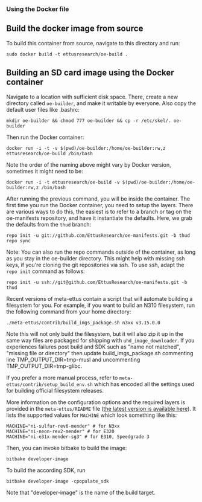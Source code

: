 ### Using the Docker file

## Build the docker image from source

To build this container from source, navigate to this directory and run:

    sudo docker build -t ettusresearch/oe-build .

## Building an SD card image using the Docker container

Navigate to a location with sufficient disk space. There, create a new directory
called `oe-builder`, and make it writable by everyone. Also copy the default
user files like .bashrc:

    mkdir oe-builder && chmod 777 oe-builder && cp -r /etc/skel/. oe-builder

Then run the Docker container:

    docker run -i -t -v $(pwd)/oe-builder:/home/oe-builder:rw,z ettusresearch/oe-build /bin/bash

Note the order of the naming above might vary by Docker version, sometimes it
might need to be:

    docker run -i -t ettusresearch/oe-build -v $(pwd)/oe-builder:/home/oe-builder:rw,z /bin/bash

After running the previous command, you will be inside the container.
The first time you run the Docker container, you need to setup the layers.
There are various ways to do this, the easiest is to refer to a branch or tag
on the oe-manifests repository, and have it instantiate the defaults. Here, we
grab the defaults from the `thud` branch:

    repo init -u git://github.com/EttusResearch/oe-manifests.git -b thud
    repo sync

Note: You can also run the repo commands outside of the container, as long as
you stay in the oe-builder directory. This might help with missing ssh keys, if
you're cloning the git repositories via ssh. To use ssh, adapt the `repo init`
command as follows:

    repo init -u ssh://git@github.com/EttusResearch/oe-manifests.git -b thud

Recent versions of meta-ettus contain a script that will automate building a
filesystem for you. For example, if you want to build an N310 filesystem, run
the following command from your home directory:

    ./meta-ettus/contrib/build_imgs_package.sh n3xx v3.15.0.0

Note this will not only build the filesystem, but it will also zip it up in the
same way files are packaged for shipping with `uhd_image_downloader`. If you experiences failures post build and SDK such as "name not matched", "missing file or directory" then update build_imgs_package.sh commenting line TMP_OUTPUT_DIR=tmp-musl and uncommenting TMP_OUTPUT_DIR=tmp-glibc.

If you prefer a more manual process, refer to `meta-ettus/contrib/setup_build_env.sh`
which has encoded all the settings used for building official filesystem releases.

More information on the configuration options and the required layers is
provided in the `meta-ettus/README` file
([the latest version is available here](https://github.com/EttusResearch/meta-ettus)).
It lists the supported values for `MACHINE` which look something like this:

    MACHINE="ni-sulfur-rev6-mender" # for N3xx
    MACHINE="ni-neon-rev2-mender" # for E320
    MACHINE="ni-e31x-mender-sg3" # for E310, Speedgrade 3

Then, you can invoke bitbake to build the image:

    bitbake developer-image

To build the according SDK, run

    bitbake developer-image -cpopulate_sdk

Note that "developer-image" is the name of the build target.

